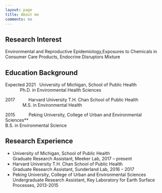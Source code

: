 ```yaml
---
layout: page
title: About me
comments: no
---
```


<!--we are changing here into About me-->
Research Interest
-----------------

Environmental and Reproductive Epidemiology,Exposures to Chemicals in Consumer Care Products, Endocrine Disruptors Mixture


Education Background
--------------------

Expected 2021   University of Michigan, School of Public Health<br/>
                Ph.D. in Environmental Health Sciences 
                
2017            Harvard University T.H. Chan School of Public Health<br/>
                M.S. in Environmental Health
        
2015            Peking University, College of Urban and Environmental Sciences**
                <br/>B.S. in Environmental Science
  	                 
                           
Research Experience
-----------------------

- University of Michigan, School of Public Health 
<br/>Graduate Research Assistant, Meeker Lab, 2017 – present
- Harvard University T.H. Chan School of Public Health
<br/>Graduate Research Assistant, Sunderland Lab, 2016 – 2017
- Peking University, College of Urban and Environmental Sciences
<br/>Undergraduate Research Assistant, Key Laboratory for Earth Surface Processes, 2013-2015




